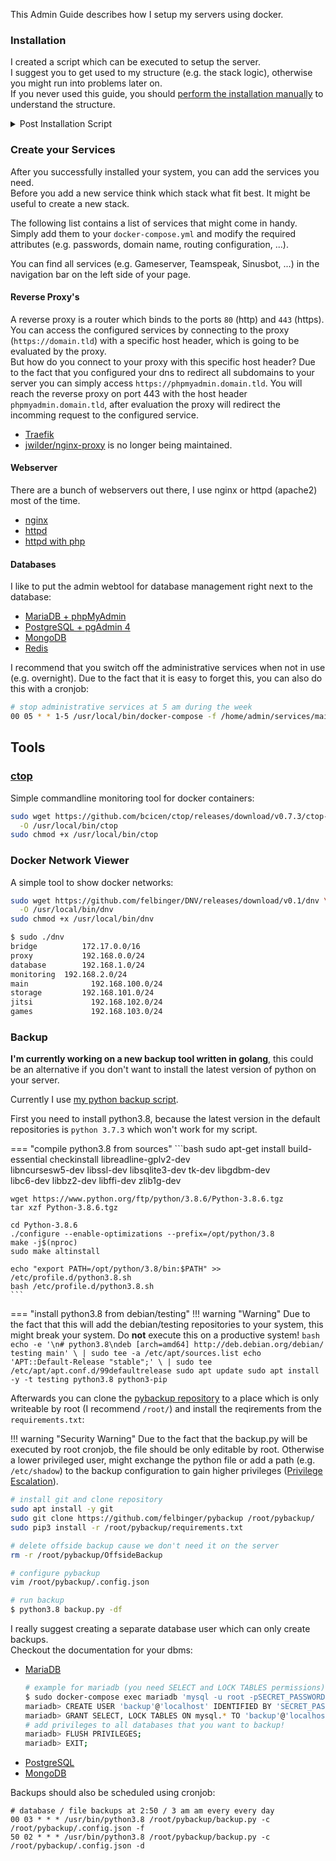 This Admin Guide describes how I setup my servers using docker. 

### Installation
I created a script which can be executed to setup the server.  
I suggest you to get used to my structure (e.g. the stack logic), otherwise you might run into problems later on.  
If you never used this guide, you should [perform the installation manually](./installation/) to understand the structure.

<details>
  <summary>Post Installation Script</summary>

You can basicly skip most of the installation section, but there are some exceptions.  
First you should create all user accounts, and ensure that everyone is able to authenticate using public key authentication.
You can add the users in the configuration section of the `postinstall.sh` to give them the groups, aliases, ... After you are sure that you can connect to the server you should secure your ssh server (e.g. disallow authentication using passwords, root login, ...).  

If you want to change your hostname to something cooler than the name your hoster assigned you (this is not required, I do it to improve the identification process of the server, that I'm connected to).  

You also need to setup your dns records, consider to change the name servers to cloudflare if you have trouble with the dns challenge for wildcard certificate later on.

```
curl -fsSL https://raw.githubusercontent.com/felbinger/AdminGuide/master/postinstall.sh | sudo bash
```

</details>


### Create your Services
After you successfully installed your system, you can add the services you need.  
Before you add a new service think which stack what fit best. It might be useful to create a new stack.

The following list contains a list of services that might come in handy. Simply add them to your `docker-compose.yml` and modify the required attributes (e.g. passwords, domain name, routing configuration, ...).

You can find all services (e.g. Gameserver, Teamspeak, Sinusbot, ...) in the navigation bar on the left side of your page. 

#### Reverse Proxy's
A reverse proxy is a router which binds to the ports `80` (http) and `443` (https).  
You can access the configured services by connecting to the proxy (`https://domain.tld`) with a specific host header, which is going to be evaluated by the proxy.  
But how do you connect to your proxy with this specific host header? Due to the fact that you configured your dns to redirect all subdomains to your server you can simply access `https://phpmyadmin.domain.tld`. You will reach the reverse proxy on port 443 with the host header `phpmyadmin.domain.tld`, after evaluation the proxy will redirect the incomming request to the configured service.  
 
* [Traefik](./services/traefik.md)
* [jwilder/nginx-proxy](./services/nginx-proxy.md) is no longer being maintained.

#### Webserver
There are a bunch of webservers out there, I use nginx or httpd (apache2) most of the time.

* [nginx](./services/nginx.md)
* [httpd](./services/httpd.md)
* [httpd with php](./services/httpd-php.md)

#### Databases
I like to put the admin webtool for database management right next to the database:

* [MariaDB + phpMyAdmin](./services/mariadb.md)
* [PostgreSQL + pgAdmin 4](./services/postgresql.md)
* [MongoDB](./services/mongodb.md)
* [Redis](./services/redis.md)

I recommend that you switch off the administrative services when not in use (e.g. overnight). Due to the fact that it is easy to forget this, you can also do this with a cronjob:
```bash
# stop administrative services at 5 am during the week
00 05 * * 1-5 /usr/local/bin/docker-compose -f /home/admin/services/main/docker-compose.yml rm -fs phpmyadmin pgadmin 2>&1
```

## Tools

### [ctop](https://ctop.sh/)
Simple commandline monitoring tool for docker containers:
```bash
sudo wget https://github.com/bcicen/ctop/releases/download/v0.7.3/ctop-0.7.3-linux-amd64 \
  -O /usr/local/bin/ctop
sudo chmod +x /usr/local/bin/ctop
```

### Docker Network Viewer
A simple tool to show docker networks:
```bash
sudo wget https://github.com/felbinger/DNV/releases/download/v0.1/dnv \
  -O /usr/local/bin/dnv
sudo chmod +x /usr/local/bin/dnv
```

```sh
$ sudo ./dnv 
bridge			172.17.0.0/16
proxy		  	192.168.0.0/24
database		192.168.1.0/24
monitoring	192.168.2.0/24
main			  192.168.100.0/24
storage			192.168.101.0/24
jitsi			  192.168.102.0/24
games			  192.168.103.0/24
```

### Backup

**I'm currently working on a new backup tool written in golang**, this could be an alternative if you don't want to install the latest version of python on your server.

Currently I use [my python backup script](https://github.com/felbinger/pybackup).

First you need to install python3.8, because the latest version in the default repositories is `python 3.7.3` which won't work for my script. 

=== "compile python3.8 from sources"
    ```bash
    sudo apt-get install build-essential checkinstall libreadline-gplv2-dev \
      libncursesw5-dev libssl-dev libsqlite3-dev tk-dev libgdbm-dev \
      libc6-dev libbz2-dev libffi-dev zlib1g-dev
      
    wget https://www.python.org/ftp/python/3.8.6/Python-3.8.6.tgz
    tar xzf Python-3.8.6.tgz

    cd Python-3.8.6
    ./configure --enable-optimizations --prefix=/opt/python/3.8
    make -j$(nproc)
    sudo make altinstall
    
    echo "export PATH=/opt/python/3.8/bin:$PATH" >> /etc/profile.d/python3.8.sh
    bash /etc/profile.d/python3.8.sh
    ```
=== "install python3.8 from debian/testing"
    !!! warning "Warning"
        Due to the fact that this will add the debian/testing repositories to your system, this might break your system. Do **not** execute this on a productive system!
    ```bash
    echo -e '\n# python3.8\ndeb [arch=amd64] http://deb.debian.org/debian/ testing main' \
      | sudo tee -a /etc/apt/sources.list
    echo 'APT::Default-Release "stable";' \
      | sudo tee /etc/apt/apt.conf.d/99defaultrelease
    sudo apt update
    sudo apt install -y -t testing python3.8 python3-pip
    ```

Afterwards you can clone the [pybackup repository](https://github.com/felbinger/pybackup) to a place which is only writeable by root (I recommend `/root/`) and install the reqirements from the `requirements.txt`:

!!! warning "Security Warning"
    Due to the fact that the backup.py will be executed by root cronjob, the file should be only editable by root. Otherwise a lower privileged user, might exchange the python file or add a path (e.g. `/etc/shadow`) to the backup configuration to gain higher privileges ([Privilege Escalation](https://en.wikipedia.org/wiki/Privilege_escalation)).

```bash
# install git and clone repository
sudo apt install -y git
sudo git clone https://github.com/felbinger/pybackup /root/pybackup/
sudo pip3 install -r /root/pybackup/requirements.txt

# delete offside backup cause we don't need it on the server
rm -r /root/pybackup/OffsideBackup

# configure pybackup
vim /root/pybackup/.config.json

# run backup
$ python3.8 backup.py -df
```

I really suggest creating a separate database user which can only create backups.  
Checkout the documentation for your dbms:

* [MariaDB](https://mariadb.com/kb/en/create-user/)
  ```bash
  # example for mariadb (you need SELECT and LOCK TABLES permissions)
  $ sudo docker-compose exec mariadb 'mysql -u root -pSECRET_PASSWORD'
  mariadb> CREATE USER 'backup'@'localhost' IDENTIFIED BY 'SECRET_PASSWORD_FOR_BACKUP';
  mariadb> GRANT SELECT, LOCK TABLES ON mysql.* TO 'backup'@'localhost';
  # add privileges to all databases that you want to backup!
  mariadb> FLUSH PRIVILEGES;
  mariadb> EXIT;
  ```
* [PostgreSQL](https://www.postgresql.org/docs/8.0/sql-createuser.html)
* [MongoDB](https://docs.mongodb.com/manual/reference/method/db.createUser/)

Backups should also be scheduled using cronjob:
```
# database / file backups at 2:50 / 3 am am every every day
00 03 * * * /usr/bin/python3.8 /root/pybackup/backup.py -c /root/pybackup/.config.json -f
50 02 * * * /usr/bin/python3.8 /root/pybackup/backup.py -c /root/pybackup/.config.json -d
```

